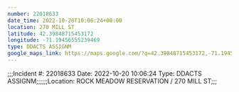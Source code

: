 ```yaml
---
number: 22018633
date_time: 2022-10-20T10:06:24+00:00
location: 270 MILL ST
latitude: 42.39848715453172
longitude: -71.19456555239469
type: DDACTS ASSIGNM
google_maps_link: https://maps.google.com/?q=42.39848715453172,-71.19456555239469
---
```


;;;Incident #: 22018633  Date: 2022-10-20 10:06:24   Type: DDACTS ASSIGNM;;;;;;Location: ROCK MEADOW RESERVATION / 270 MILL ST;;;
